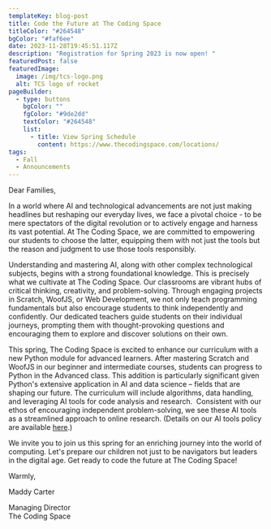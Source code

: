 ```yaml
---
templateKey: blog-post
title: Code the Future at The Coding Space
titleColor: "#264548"
bgColor: "#faf6ee"
date: 2023-11-28T19:45:51.117Z
description: "Registration for Spring 2023 is now open! "
featuredPost: false
featuredImage:
  image: /img/tcs-logo.png
  alt: TCS logo of rocket
pageBuilder:
  - type: buttons
    bgColor: ""
    fgColor: "#9de2dd"
    textColor: "#264548"
    list:
      - title: View Spring Schedule
        content: https://www.thecodingspace.com/locations/
tags:
  - Fall
  - Announcements
---
```

Dear Families,

In a world where AI and technological advancements are not just making headlines but reshaping our everyday lives, we face a pivotal choice - to be mere spectators of the digital revolution or to actively engage and harness its vast potential. At The Coding Space, we are committed to empowering our students to choose the latter, equipping them with not just the tools but the reason and judgment to use those tools responsibly. 

Understanding and mastering AI, along with other complex technological subjects, begins with a strong foundational knowledge. This is precisely what we cultivate at The Coding Space. Our classrooms are vibrant hubs of critical thinking, creativity, and problem-solving. Through engaging projects in Scratch, WoofJS, or Web Development, we not only teach programming fundamentals but also encourage students to think independently and confidently. Our dedicated teachers guide students on their individual journeys, prompting them with thought-provoking questions and encouraging them to explore and discover solutions on their own.

This spring, The Coding Space is excited to enhance our curriculum with a new Python module for advanced learners. After mastering Scratch and WoofJS in our beginner and intermediate courses, students can progress to Python in the Advanced class. This addition is particularly significant given Python's extensive application in AI and data science – fields that are shaping our future. The curriculum will include algorithms, data handling, and leveraging AI tools for code analysis and research.  Consistent with our ethos of encouraging independent problem-solving, we see these AI tools as a streamlined approach to online research. (Details on our AI tools policy are available [here](https://thecodingspace.com/custom/teaching-with-ai).)

We invite you to join us this spring for an enriching journey into the world of computing. Let's prepare our children not just to be navigators but leaders in the digital age. Get ready to code the future at The Coding Space!

Warmly,

Maddy Carter

Managing Director\
The Coding Space